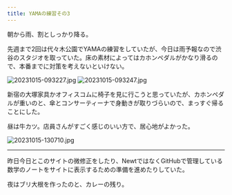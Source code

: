 ```yaml
---
title: YAMAの練習その3
---
```


朝から雨、割としっかり降る。

先週まで2回は代々木公園でYAMAの練習をしていたが、今日は雨予報なので渋谷のスタジオを取っていた。床の素材によってはカホンペダルがかなり滑るので、本番までに対策を考えないといけない。

![20231015-093227.jpg](https://ceshmina-photos.s3.ap-northeast-1.amazonaws.com/medium/202310/20231015-093227.jpg)
![20231015-093247.jpg](https://ceshmina-photos.s3.ap-northeast-1.amazonaws.com/medium/202310/20231015-093247.jpg)

新宿の大塚家具かオフィスコムに椅子を見に行こうと思っていたが、カホンペダルが重いのと、傘とコンサーティーナで身動きが取りづらいので、まっすぐ帰ることにした。

昼は牛カツ。店員さんがすごく感じのいい方で、居心地がよかった。

![20231015-130710.jpg](https://ceshmina-photos.s3.ap-northeast-1.amazonaws.com/medium/202310/20231015-130710.jpg)

---

昨日今日とこのサイトの微修正をしたり、NewtではなくGitHubで管理している数学のノートをサイトに表示するための準備を進めたりしていた。

夜はブリ大根を作ったのと、カレーの残り。
